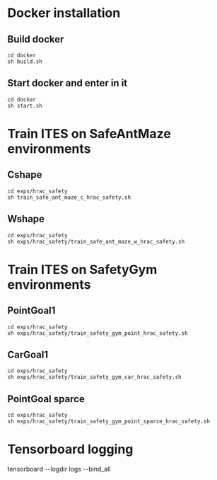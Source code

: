 # Docker installation
## Build docker
```
cd docker
sh build.sh
```
## Start docker and enter in it
```
cd docker
sh start.sh
```

# Train ITES on SafeAntMaze environments

## Cshape
```
cd exps/hrac_safety
sh train_safe_ant_maze_c_hrac_safety.sh
```

## Wshape
```
cd exps/hrac_safety
sh exps/hrac_safety/train_safe_ant_maze_w_hrac_safety.sh
```

# Train ITES on SafetyGym environments

## PointGoal1
```
cd exps/hrac_safety
sh exps/hrac_safety/train_safety_gym_point_hrac_safety.sh
```

## CarGoal1
```
cd exps/hrac_safety
sh exps/hrac_safety/train_safety_gym_car_hrac_safety.sh
```

## PointGoal sparce
```
cd exps/hrac_safety
sh exps/hrac_safety/train_safety_gym_point_sparce_hrac_safety.sh
```

# Tensorboard logging
tensorboard --logdir logs --bind_all